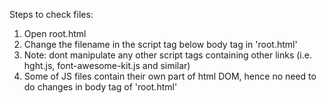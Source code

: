 Steps to check files:
1. Open root.html
2. Change the filename in the script tag below body tag in 'root.html'
3. Note: dont manipulate any other script tags containing other links (i.e. hght.js, font-awesome-kit.js and similar)
4. Some of JS files contain their own part of html DOM, hence no need to do changes in body tag of 'root.html'